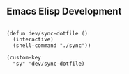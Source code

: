 ## Emacs Elisp Development

```emacs-lisp

(defun dev/sync-dotfile ()
  (interactive)
  (shell-command "./sync"))

(custom-key
  "sy" 'dev/sync-dotfile)


```
```emacs-lisp
```


